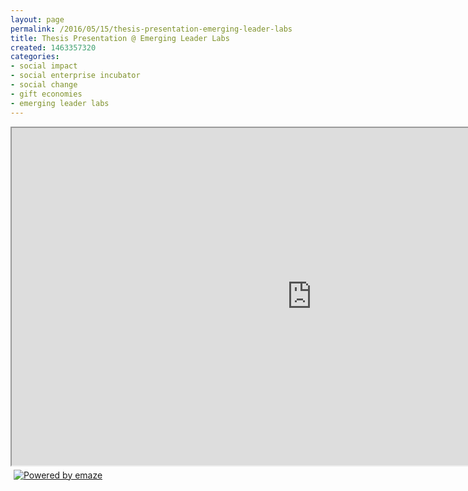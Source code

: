 ```yaml
---
layout: page
permalink: /2016/05/15/thesis-presentation-emerging-leader-labs
title: Thesis Presentation @ Emerging Leader Labs
created: 1463357320
categories:
- social impact
- social enterprise incubator
- social change
- gift economies
- emerging leader labs
---
```


<iframe allowfullscreen="" height="540px" mozallowfullscreen="" seamless="" src="https://app.emaze.com/@ALWIFZF/Thesis-Presentation_DRAFT_3_30_14" webkitallowfullscreen="" width="960"></iframe><a href="https://www.emaze.com" target="_blank"><img alt="Powered by emaze" src="https://app.emaze.com/css/images/embed.png" style="margin: 5px; border: none;"></a>


<style type="text/css">
div.block-cumulus { display:none; }</style>


